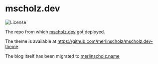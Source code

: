 # mscholz.dev

![License](https://img.shields.io/github/license/merlinscholz/mscholz.dev)

The repo from which [mscholz.dev](mscholz.dev) got deployed.

The theme is available at https://github.com/merlinscholz/mscholz.dev-theme

The blog itself has been migrated to [merlinscholz.name](merlinscholz.name)
